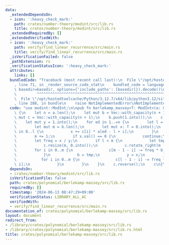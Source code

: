 ```yaml
---
data:
  _extendedDependsOn:
  - icon: ':heavy_check_mark:'
    path: crates/number-theory/modint/src/lib.rs
    title: crates/number-theory/modint/src/lib.rs
  _extendedRequiredBy: []
  _extendedVerifiedWith:
  - icon: ':heavy_check_mark:'
    path: verify/find_linear_recurrence/src/main.rs
    title: verify/find_linear_recurrence/src/main.rs
  _isVerificationFailed: false
  _pathExtension: rs
  _verificationStatusIcon: ':heavy_check_mark:'
  attributes:
    links: []
  bundledCode: "Traceback (most recent call last):\n  File \"/opt/hostedtoolcache/Python/3.12.7/x64/lib/python3.12/site-packages/onlinejudge_verify/documentation/build.py\"\
    , line 71, in _render_source_code_stat\n    bundled_code = language.bundle(stat.path,\
    \ basedir=basedir, options={'include_paths': [basedir]}).decode()\n          \
    \         ^^^^^^^^^^^^^^^^^^^^^^^^^^^^^^^^^^^^^^^^^^^^^^^^^^^^^^^^^^^^^^^^^^^^^^^^^^^^^^^^^\n\
    \  File \"/opt/hostedtoolcache/Python/3.12.7/x64/lib/python3.12/site-packages/onlinejudge_verify/languages/rust.py\"\
    , line 288, in bundle\n    raise NotImplementedError\nNotImplementedError\n"
  code: "use modint::ModInt;\n\npub fn berlekamp_massey<T: ModInt>(a: &[T]) -> Vec<T>\
    \ {\n    let n = a.len();\n    let mut b = Vec::with_capacity(n + 1);\n    let\
    \ mut c = Vec::with_capacity(n + 1);\n    b.push(1.into());\n    c.push(1.into());\n\
    \    let mut y = 1.into();\n    for ed in 1..=n {\n        let l = c.len();\n\
    \        let mut m = b.len();\n        let mut x: T = 0.into();\n        for i\
    \ in 0..l {\n            x += c[i] * a[ed - l + i];\n        }\n        b.push(0.into());\n\
    \        m += 1;\n        if x.val() == 0 {\n            continue;\n        }\n\
    \        let freq = x / y;\n        if l < m {\n            let tmp = c.clone();\n\
    \            c.resize(m, 0.into());\n            c.rotate_right(m - l);\n    \
    \        for i in 0..m {\n                c[m - 1 - i] -= freq * b[m - 1 - i];\n\
    \            }\n            b = tmp;\n            y = x;\n        } else {\n \
    \           for i in 0..m {\n                c[l - 1 - i] -= freq * b[m - 1 -\
    \ i];\n            }\n        }\n    }\n    c.reverse();\n    c\n}\n"
  dependsOn:
  - crates/number-theory/modint/src/lib.rs
  isVerificationFile: false
  path: crates/polynomial/berlekamp-massey/src/lib.rs
  requiredBy: []
  timestamp: '2024-06-13 08:47:29+09:00'
  verificationStatus: LIBRARY_ALL_AC
  verifiedWith:
  - verify/find_linear_recurrence/src/main.rs
documentation_of: crates/polynomial/berlekamp-massey/src/lib.rs
layout: document
redirect_from:
- /library/crates/polynomial/berlekamp-massey/src/lib.rs
- /library/crates/polynomial/berlekamp-massey/src/lib.rs.html
title: crates/polynomial/berlekamp-massey/src/lib.rs
---
```

